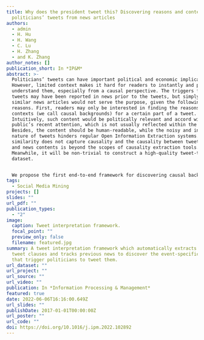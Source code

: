 ```yaml
---
title: Why does the president tweet this? Discovering reasons and contexts for
  politicians’ tweets from news articles
authors:
  - admin
  - H. Hu
  - H. Wang
  - C. Lu
  - H. Zhang
  - and K. Zhang
author_notes: []
publication_short: In *IP&M*
abstract: >-
  Politicians’ tweets can have important political and economic implications.
  However, limited context makes it hard for readers to instantly and precisely
  understand them, especially from a causal perspective. The triggers for these
  tweets may have been reported in news prior to the tweets, but simply finding
  similar news articles would not serve the purpose, given the following
  reasons. First, readers may only be interested in finding the reasons and
  contexts (we call causal backgrounds) for a certain part of a tweet.
  Intuitively, such content would be politically relevant and accord with
  public’s recent attention, which is not usually reflected within the context.
  Besides, the content should be human-readable, while the noisy and informal
  nature of tweets hinders regular Open Information Extraction systems. Second,
  similarity does not capture causality and the causality between tweet contents
  and news contents is beyond the scopes of causality extraction tools.
  Meanwhile, it will be non-trivial to construct a high-quality tweet-to-intent
  dataset.


  We propose the first end-to-end framework for discovering causal backgrounds of politicians’ tweets by: 1. Designing an Open IE system considering rule-free representations for tweets; 2. Introducing sources like Wikipedia linkage and edit history to identify focal contents; 3. Finding implicit causalities between different contexts using explicit causalities learned elsewhere. We curate a comprehensive dataset of interpretations from political journalists for 533 tweets from 5 US politicians. On average, we obtain the correct answers within top-2 recommendations. We make our dataset and framework code publicly available.
tags:
  - Social Media Mining
projects: []
slides: ""
url_pdf: ""
publication_types:
  - "2"
image:
  caption: Tweet interpretation framework.
  focal_point: ""
  preview_only: false
  filename: featured.jpg
summary: A tweet interpretation framework which automatically extracts focal
  tweet clauses and tracks previous news to discover the event-specific reasons
  that trigger politicians to tweet them.
url_dataset: ""
url_project: ""
url_source: ""
url_video: ""
publication: In *Information Processing & Management*
featured: true
date: 2022-06-06T16:16:00.649Z
url_slides: ""
publishDate: 2017-01-01T00:00:00Z
url_poster: ""
url_code: ""
doi: https://doi.org/10.1016/j.ipm.2022.102892
---
```

